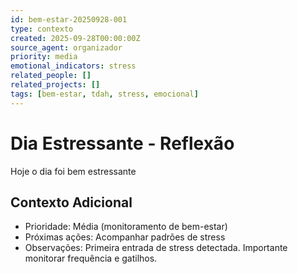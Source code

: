 ```yaml
---
id: bem-estar-20250928-001
type: contexto
created: 2025-09-28T00:00:00Z
source_agent: organizador
priority: media
emotional_indicators: stress
related_people: []
related_projects: []
tags: [bem-estar, tdah, stress, emocional]
---
```


# Dia Estressante - Reflexão

Hoje o dia foi bem estressante

## Contexto Adicional
- Prioridade: Média (monitoramento de bem-estar)
- Próximas ações: Acompanhar padrões de stress
- Observações: Primeira entrada de stress detectada. Importante monitorar frequência e gatilhos.